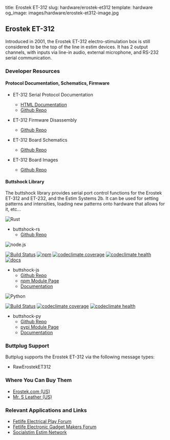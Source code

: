 title: Erostek ET-312
slug: hardware/erostek-et312
template: hardware
og_image: images/hardware/erostek-et312-image.jpg

## Erostek ET-312

Introduced in 2001, the Erostek ET-312 electro-stimulation box is
still considered to be the top of the line in estim devices. It has 2
output channels, with inputs via line-in audio, external microphone,
and RS-232 serial communication.

### Developer Resources

#### Protocol Documentation, Schematics, Firmware

* ET-312 Serial Protocol Documentation
    * [HTML Documentation](https://docs.buttplug.io/et312-protocol/)
    * [Github Repo](https://github.com/metafetish/buttshock-protocol-docs/)

* ET-312 Firmware Disassembly
    * [Github Repo](https://github.com/metafetish/buttshock-et312-firmware/)

* ET-312 Board Schematics
    * [Github Repo](https://github.com/metafetish/buttshock-et312-schematics/)

* ET-312 Board Images
    * [Github Repo](https://github.com/metafetish/buttshock-et312-images/)

#### Buttshock Library

The buttshock library provides serial port control functions for the
Erostek ET-312 and ET-232, and the Estim Systems 2b. It can be used
for setting patterns and intensities, loading new patterns onto
hardware that allows for it, etc...

<img src="/images/hardware/rust-lang.svg" class="hardware-icon" alt="Rust">

* buttshock-rs
    * [Github Repo](https://github.com/metafetish/buttshock-rs)

<img src="/images/hardware/node-lang.svg" class="hardware-icon" alt="node.js">

[![Build Status](https://img.shields.io/travis/metafetish/buttshock-js.svg)](https://travis-ci.org/metafetish/buttshock-js) [![npm](https://img.shields.io/npm/v/buttshock.svg)](https://npmjs.com/package/buttshock) [![codeclimate coverage](https://codeclimate.com/github/metafetish/buttshock-js/badges/coverage.svg)](https://codeclimate.com/github/metafetish/buttshock-js) [![codeclimate health](https://codeclimate.com/github/metafetish/buttshock-js/badges/gpa.svg)](https://codeclimate.com/github/metafetish/buttshock-js) [![docs](https://img.shields.io/badge/docs-latest-blue.svg)](https://docs.buttplug.io/buttshock-js) 

* buttshock-js
    * [Github Repo](https://github.com/metafetish/buttshock-js)
    * [npm Module Page](https://www.npmjs.com/package/buttshock)
    * [Documentation](https://docs.buttplug.io/buttshock-js/)

<img src="/images/hardware/python-lang.svg" class="hardware-icon" alt="Python">

[![Build Status](https://img.shields.io/travis/metafetish/buttshock-py.svg)](https://travis-ci.org/metafetish/buttshock-js) [![codeclimate coverage](https://codeclimate.com/github/metafetish/buttshock-py/badges/coverage.svg)](https://codeclimate.com/github/metafetish/buttshock-py) [![codeclimate health](https://codeclimate.com/github/metafetish/buttshock-py/badges/gpa.svg)](https://codeclimate.com/github/metafetish/buttshock-js)

* buttshock-py
    * [Github Repo](https://github.com/metafetish/buttshock-py)
    * [pypi Module Page](https://pypi.python.org/pypi/buttshock)
    * [Documentation](http://buttshock-py.readthedocs.io/en/latest/)

### Buttplug Support

Buttplug supports the Erostek ET-312 via the following message types:

* RawErostekET312

### Where You Can Buy Them

* [Erostek.com (US)](http://erostek.com/products/et312b-digital-power-unit)
* [Mr. S Leather (US)](https://www.mr-s-leather.com/ET312/super-power-box.html)

### Relevant Applications and Links

* [Fetlife Electrical Play Forum](https://fetlife.com/groups/210)
* [Fetlife Electronic Gadget Makers Forum](https://fetlife.com/groups/5906)
* [Socialstim Estim Network](http://socialstim.com)
